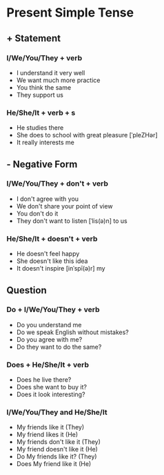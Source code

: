 # Present Simple Tense

## + Statement

### I/We/You/They + verb

* I understand it very well
* We want much more practice
* You think the same
* They support us

### He/She/It + verb + s

* He studies there
* She does to school with great pleasure [ˈpleZHər]
* It really interests me

## - Negative Form

### I/We/You/They + don't + verb

* I don't agree with you
* We don't share your point of view
* You don't do it
* They don't want to listen [ˈlis(ə)n] to us

### He/She/It + doesn't + verb

* He doesn't feel happy
* She doesn't like this idea
* It doesn't inspire [inˈspī(ə)r] my

## Question

### Do + I/We/You/They + verb

* Do you understand me
* Do we speak English without mistakes?
* Do you agree with me?
* Do they want to do the same?

### Does + He/She/It + verb

* Does he live there?
* Does she want to buy it?
* Does it look interesting?

### I/We/You/They and He/She/It

* My friends like it (They)
* My friend likes it (He)
* My friends don't like it (They)
* My friend doesn't like it (He)
* Do My friends like it? (They)
* Does My friend like it (He)
